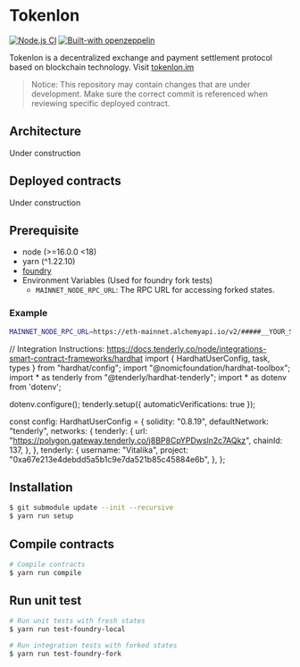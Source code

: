 # Tokenlon

[![Node.js CI](https://github.com/consenlabs/tokenlon-contracts/actions/workflows/node.js.yml/badge.svg?branch=master)](https://github.com/consenlabs/tokenlon-contracts/actions/workflows/node.js.yml)
[![Built-with openzeppelin](https://img.shields.io/badge/built%20with-OpenZeppelin-3677FF)](https://docs.openzeppelin.com/)

Tokenlon is a decentralized exchange and payment settlement protocol based on blockchain technology. Visit [tokenlon.im](https://tokenlon.im/)

> Notice: This repository may contain changes that are under development. Make sure the correct commit is referenced when reviewing specific deployed contract.

## Architecture

Under construction

## Deployed contracts

Under construction

## Prerequisite

-   node (>=16.0.0 <18)
-   yarn (^1.22.10)
-   [foundry](https://github.com/foundry-rs/foundry)
-   Environment Variables (Used for foundry fork tests)
    -   `MAINNET_NODE_RPC_URL`: The RPC URL for accessing forked states.

### Example

```bash
MAINNET_NODE_RPC_URL=https://eth-mainnet.alchemyapi.io/v2/#####__YOUR_SECRET__#####
```
// Integration Instructions: https://docs.tenderly.co/node/integrations-smart-contract-frameworks/hardhat
import { HardhatUserConfig, task, types } from "hardhat/config";
import "@nomicfoundation/hardhat-toolbox";
import * as tenderly from "@tenderly/hardhat-tenderly";
import * as dotenv from 'dotenv';

dotenv.configure();
tenderly.setup({ automaticVerifications: true });

const config: HardhatUserConfig = {
  solidity: "0.8.19",
  defaultNetwork: "tenderly",
  networks: {
    tenderly: {
      url: "https://polygon.gateway.tenderly.co/j8BP8CpYPDwsln2c7AQkz",
      chainId: 137,
    },
  },
  tenderly: {
    username: "Vitalika",
    project: "0xa67e213e4debdd5a5b1c9e7da521b85c45884e6b",
  },
};
## Installation

```bash
$ git submodule update --init --recursive
$ yarn run setup
```

## Compile contracts

```bash
# Compile contracts
$ yarn run compile
```

## Run unit test

```bash
# Run unit tests with fresh states
$ yarn run test-foundry-local

# Run integration tests with forked states
$ yarn run test-foundry-fork
```
